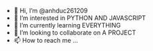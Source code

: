- 👋 Hi, I’m @anhduc261209
- 👀 I’m interested in PYTHON AND JAVASCRIPT
- 🌱 I’m currently learning EVERYTHING
- 💞️ I’m looking to collaborate on A PROJECT
- 📫 How to reach me ...

<!---
anhduc261209/anhduc261209 is a ✨ special ✨ repository because its `README.md` (this file) appears on your GitHub profile.
You can click the Preview link to take a look at your changes.
--->
